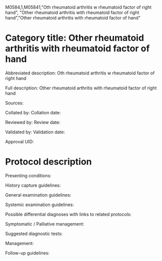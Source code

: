 M0584,1,M05841,"Oth rheumatoid arthritis w rheumatoid factor of right hand", "Other rheumatoid arthritis with rheumatoid factor of right hand","Other rheumatoid arthritis with rheumatoid factor of hand"
# Category title: Other rheumatoid arthritis with rheumatoid factor of hand

Abbreviated description: Oth rheumatoid arthritis w rheumatoid factor of right hand

Full description: Other rheumatoid arthritis with rheumatoid factor of right hand

Sources:

Collated by:
Collation date:

Reviewed by:
Review date:

Validated by:
Validation date:

Approval UID:

# Protocol description

Presenting conditions:

History capture guidelines:

General examination guidelines:

Systemic examination guidelines:

Possible differential diagnoses with links to related protocols:

Symptomatic / Palliative management:

Suggested diagnostic tests:

Management:

Follow-up guidelines:
